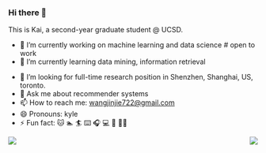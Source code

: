 ### Hi there 👋


<!--
**wangjinjie722/wangjinjie722** is a ✨ _special_ ✨ repository because its `README.md` (this file) appears on your GitHub profile.
-->

This is Kai, a second-year graduate student @ UCSD.

- 🔭 I’m currently working on machine learning and data science # open to work
- 🌱 I’m currently learning data mining, information retrieval
<!-- - 👯 I’m looking to collaborate on ...-->
- 🤔 I’m looking for full-time research position in Shenzhen, Shanghai, US, toronto.
- 💬 Ask me about recommender systems
- 📫 How to reach me: wangjinjie722@gmail.com
- 😄 Pronouns: kyle
- ⚡ Fun fact: 🐱 🏊 🏄 ⌨️ 🎧 💻 🥾 🧗‍♂️


<div>
<img align="left" src="https://github-readme-stats.vercel.app/api?username=wangjinjie722&show_icons=true&icon_color=000000&text_color=000000&bg_color=ffffff&hide_title=false&title_color=000000?count_private=true&include_all_commits=true" />
<img align="right" src="https://github-readme-stats.vercel.app/api/top-langs/?username=wangjinjie722&count_private=true" />
</div>
